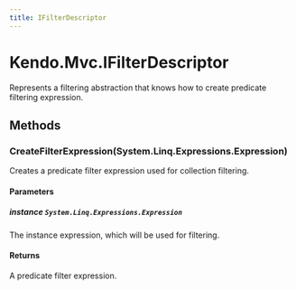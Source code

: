 ```yaml
---
title: IFilterDescriptor
---
```


# Kendo.Mvc.IFilterDescriptor
Represents a filtering abstraction that knows how to create predicate filtering expression.




## Methods


### CreateFilterExpression(System.Linq.Expressions.Expression)
Creates a predicate filter expression used for collection filtering.


#### Parameters

##### instance `System.Linq.Expressions.Expression`
The instance expression, which will be used for filtering.



#### Returns
A predicate filter expression.




